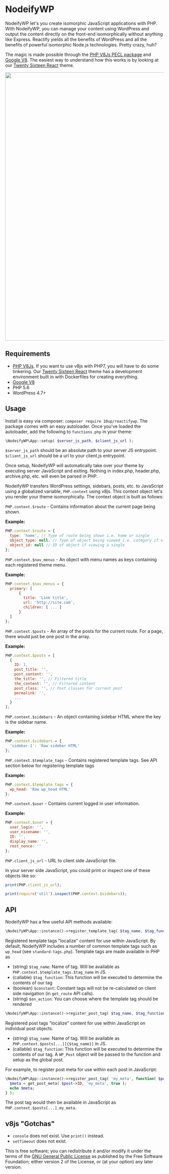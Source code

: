 # NodeifyWP

NodeifyWP let's you create isomorphic JavaScript applications with PHP. With NodeifyWP, you can manage your content using WordPress and output the content directly on the front-end isomorphically without anything like Express. Reactify yields all the benefits of WordPress and all the benefits of powerful isomorphic Node.js technologies. Pretty crazy, huh?

The magic is made possible through the [PHP V8Js PECL package](https://pecl.php.net/package/v8js) and [Google V8](https://developers.google.com/v8/). The easiest way to understand how this works is by looking at our [Twenty Sixteen React](https://github.com/10up/twentysixteenreact) theme.

<p align="center">
<a href="http://10up.com/contact/"><img src="https://10updotcom-wpengine.s3.amazonaws.com/uploads/2016/10/10up-Github-Banner.png" width="850"></a>
</p>

## Requirements

* [PHP V8Js](https://pecl.php.net/package/v8js). If you want to use v8js with PHP7, you will have to do some tinkering. Our [Twenty Sixteen React](https://github.com/10up/twentysixteenreact) theme has a development environment built in with Dockerfiles for creating everything.
* [Google V8](https://developers.google.com/v8/)
* PHP 5.6
* WordPress 4.7+

## Usage

Install is easy via composer: `composer require 10up/reactifywp`. The package comes with an easy autoloader. Once you've loaded the autoloader, add the following to `functions.php` in your theme:

```php
\NodeifyWP\App::setup( $server_js_path, $client_js_url );
```

`$server_js_path` should be an absolute path to your server JS entrypoint. `$client_js_url` should be a url to your client.js entrypoint.

Once setup, NodeifyWP will automatically take over your theme by executing server JavaScript and exiting. Nothing in index.php, header.php, archive.php, etc. will even be parsed in PHP.

NodeifyWP transfers WordPress settings, sidebars, posts, etc. to JavaScript using a globalized variable, `PHP.context` using v8js. This context object let's you render your theme isomorphically. The context object is built as follows:

`PHP.context.$route` - Contains information about the current page being shown.

__Example:__
```javascript
PHP.context.$route = {
  type: 'home', // Type of route being shown i.e. home or single
  object_type: null, // Type of object being viewed i.e. category if viewing a category archive
  object_id: null // ID of object if viewing a single
};
```

`PHP.context.$nav_menus` - An object with menu names as keys containing each registered theme menu.

__Example:__
```javascript
PHP.context.$nav_menus = {
  primary: [
      {
        title: 'Link title',
        url: 'http://site.com',
        children: [ ... ]
      }
  ]
};
```

`PHP.context.$posts` - An array of the posts for the current route. For a page, there would just be one post in the array.

__Example:__
```javascript
PHP.context.$posts = [
  {
    ID: 1,
    post_title: '',
    post_content: '',
    the_title: '', // Filtered title
    the_content: '', // Filtered content
    post_class: '', // Post classes for current post
    permalink: '',
    ...
  }
];
```

`PHP.context.$sidebars` - An object containing sidebar HTML where the key is the sidebar name.

__Example:__
```javascript
PHP.context.$sidebars = {
  'sidebar-1': 'Raw sidebar HTML'
};
```

`PHP.context.$template_tags` - Contains registered template tags. See API section below for registering template tags

__Example:__
```javascript
PHP.context.$template_tags = {
  wp_head: 'Raw wp_head HTML'
};
```

`PHP.context.$user` - Contains current logged in user information.

__Example:__
```javascript
PHP.context.$user = {
  user_login: '',
  user_nicename: '',
  ID: '',
  display_name: '',
  rest_nonce: ''
};
```

`PHP.client_js_url` - URL to client side JavaScript file.

In your server side JavaScript, you could print or inspect one of these objects like so:
```javascript
print(PHP.client_js_url);

print(require('util').inspect(PHP.context.$sidebars));
```

## API

NodeifyWP has a few useful API methods available:

```php
\NodeifyWP\App::instance()->register_template_tag( $tag_name, $tag_function, $constant = true, $on_action = 'reactifywp_render' );
```

Registered template tags "localize" content for use within JavaScript. By default, NodeifyWP includes a number of common template tags such as `wp_head` (see `standard-tags.php`). Template tags are made available in PHP as 

* (string) `$tag_name`: Name of tag. Will be available as `PHP.context.$template_tags.$tag_name` in JS.
* (callable) `$tag_function`: This function will be executed to determine the contents of our tag
* (boolean) `$constant`: Constant tags will not be re-calculated on client side navigation (in `get_route` API calls).
* (string) `$on_action`: You can choose where the template tag should be rendered

```php
\NodeifyWP\App::instance()->register_post_tag( $tag_name, $tag_function );
```

Registered post tags "localize" content for use within JavaScript on individual post objects.

* (string) `$tag_name`: Name of tag. Will be available as `PHP.context.$posts[...][{$tag_name}]` in JS.
* (callable) `$tag_function`: This function will be executed to determine the contents of our tag. A `WP_Post` object will be passed to the function and setup as the global post.

For example, to register post meta for use within each post in JavaScript:

```php
\NodeifyWP\App::instance()->register_post_tag( 'my_meta', function( $post ) {
  $meta = get_post_meta( $post->ID, 'my_meta', true );
  echo $meta;
} );
```

The post tag would then be available in JavaScript as `PHP.context.$posts[...].my_meta`.

## v8js "Gotchas"

* `console` does not exist. Use `print()` instead.
* `setTimeout` does not exist.

This is free software; you can redistribute it and/or modify it under the terms of the [GNU General Public License](http://www.gnu.org/licenses/gpl-2.0.html) as published by the Free Software Foundation; either version 2 of the License, or (at your option) any later version.